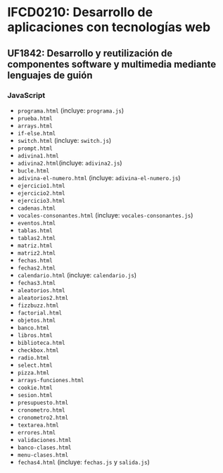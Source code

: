 # IFCD0210: Desarrollo de aplicaciones con tecnologías web

## UF1842: Desarrollo y reutilización de componentes software y multimedia mediante lenguajes de guión

### JavaScript
- `programa.html` (incluye: `programa.js`)
- `prueba.html`
- `arrays.html`
- `if-else.html`
- `switch.html` (incluye: `switch.js`)
- `prompt.html`
- `adivina1.html`
- `adivina2.html`(incluye: `adivina2.js`)
- `bucle.html`
- `adivina-el-numero.html` (incluye: `adivina-el-numero.js`)
- `ejercicio1.html`
- `ejercicio2.html`
- `ejercicio3.html`
- `cadenas.html`
- `vocales-consonantes.html` (incluye: `vocales-consonantes.js`)
- `eventos.html`
- `tablas.html`
- `tablas2.html`
- `matriz.html`
- `matriz2.html`
- `fechas.html`
- `fechas2.html`
- `calendario.html` (incluye: `calendario.js`)
- `fechas3.html`
- `aleatorios.html`
- `aleatorios2.html`
- `fizzbuzz.html`
- `factorial.html`
- `objetos.html`
- `banco.html`
- `libros.html`
- `biblioteca.html`
- `checkbox.html`
- `radio.html`
- `select.html`
- `pizza.html`
- `arrays-funciones.html`
- `cookie.html`
- `sesion.html`
- `presupuesto.html`
- `cronometro.html`
- `cronometro2.html`
- `textarea.html`
- `errores.html`
- `validaciones.html`
- `banco-clases.html`
- `menu-clases.html`
- `fechas4.html` (incluye: `fechas.js` y `salida.js`)
